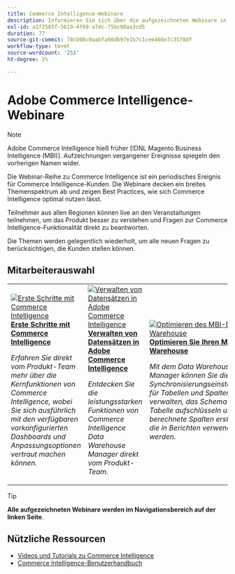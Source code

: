 ```yaml
---
title: Commerce Intelligence-Webinare
description: Informieren Sie sich über die aufgezeichneten Webinare in Commerce Intelligence, die eine Vielzahl von Themen und Best Practices für die optimale Nutzung von Commerce Intelligence abdecken.
exl-id: a1f2585f-5619-4f69-a7dc-75bc90aa3cd5
duration: 77
source-git-commit: 78cb08c0aabfa98db97e1b7c1cee466e7c3578df
workflow-type: tm+mt
source-wordcount: '251'
ht-degree: 1%

---
```


# Adobe Commerce Intelligence-Webinare

>[!NOTE]
>
>Adobe Commerce Intelligence hieß früher [!DNL Magento Business Intelligence (MBI)]. Aufzeichnungen vergangener Ereignisse spiegeln den vorherigen Namen wider.

Die Webinar-Reihe zu Commerce Intelligence ist ein periodisches Ereignis für Commerce Intelligence-Kunden. Die Webinare decken ein breites Themenspektrum ab und zeigen Best Practices, wie sich Commerce Intelligence optimal nutzen lässt.

Teilnehmer aus allen Regionen können live an den Veranstaltungen teilnehmen, um das Produkt besser zu verstehen und Fragen zur Commerce Intelligence-Funktionalität direkt zu beantworten.

Die Themen werden gelegentlich wiederholt, um alle neuen Fragen zu berücksichtigen, die Kunden stellen können.

## Mitarbeiterauswahl

<table>
<tr>
  <td>
    <a href="https://experienceleague.adobe.com/docs/events/commerce-intelligence-webinar-recordings/2023/getting-started.html?lang=de">
      <img alt="Erste Schritte mit Commerce Intelligence" src="https://video.tv.adobe.com/v/3425736?format=jpeg" />
    </a>
     <div>
      <a href="https://experienceleague.adobe.com/docs/events/commerce-intelligence-webinar-recordings/2023/getting-started.html?lang=de">
        <strong>Erste Schritte mit Commerce Intelligence</strong>
      </a>
    </div>
    <p>
    <em>Erfahren Sie direkt vom Produkt-Team mehr über die Kernfunktionen von Commerce Intelligence, wobei Sie sich ausführlich mit den verfügbaren vorkonfigurierten Dashboards und Anpassungsoptionen vertraut machen können.</em>
    <p>
  </td>
  <td>
    <a href="https://experienceleague.adobe.com/docs/events/commerce-intelligence-webinar-recordings/2024/manage-data-sets-adobe-commerce.html?lang=de">
      <img alt="Verwalten von Datensätzen in Adobe Commerce Intelligence" src="https://video.tv.adobe.com/v/3427547?format=jpeg" />
    </a>
     <div>
      <a href="https://experienceleague.adobe.com/docs/events/commerce-intelligence-webinar-recordings/2024/manage-data-sets-adobe-commerce.html?lang=de">
        <strong>Verwalten von Datensätzen in Adobe Commerce Intelligence</strong>
      </a>
    </div>
    <p>
    <em>Entdecken Sie die leistungsstarken Funktionen von Commerce Intelligence Data Warehouse Manager direkt vom Produkt-Team.</em>
    <p>
  </td>
   <td>
    <a href="https://experienceleague.adobe.com/docs/events/commerce-intelligence-webinar-recordings/2021/optimize-data-warehouse.html?lang=de">
      <img alt="Optimieren des MBI-Data Warehouse" src="https://video.tv.adobe.com/v/342562?format=jpeg" />
    </a>
     <div>
      <a href="https://experienceleague.adobe.com/docs/events/commerce-intelligence-webinar-recordings/2021/optimize-data-warehouse.html?lang=de">
        <strong>Optimieren Sie Ihren MBI-Data Warehouse</strong>
      </a>
    </div>
    <p>
    <em>Mit dem Data Warehouse-Manager können Sie die Synchronisierungseinstellungen für Tabellen und Spalten verwalten, das Schema einer Tabelle aufschlüsseln und berechnete Spalten erstellen, die in Berichten verwendet werden.</em>
    <p>
  </td>
</tr>
</table>

>[!TIP]
>
>**Alle aufgezeichneten Webinare werden im Navigationsbereich auf der linken Seite**.

## Nützliche Ressourcen

- [Videos und Tutorials zu Commerce Intelligence](https://experienceleague.adobe.com/docs/commerce-learn/tutorials/mbi/filter-sets.html?lang=de)
- [Commerce Intelligence-Benutzerhandbuch](https://experienceleague.adobe.com/docs/commerce-business-intelligence/mbi/guide-overview.html?lang=de)
